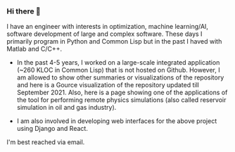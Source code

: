 ### Hi there 👋

I have an engineer with interests in optimization, machine learning/AI, software development of large and complex software. These days I primarily program in Python and Common Lisp but in the past I haved with Matlab and C/C++.

- In the past 4-5 years, I worked on a large-scale integrated application (~260 KLOC in Common Lisp) that is not hosted on Github. However, I am allowed to show other summaries or visualizations of the repository and here is a Gource visualization of the repository updated till September 2021. Also, here is a page showing one of the applications of the tool for performing remote physics simulations (also called reservoir simulation in oil and gas industry). 

- I am also involved in developing web interfaces for the above project using Django and React. 

I'm best reached via email. 

<!--
**jeosol/jeosol** is a ✨ _special_ ✨ repository because its `README.md` (this file) appears on your GitHub profile.

Here are some ideas to get you started:

- 🔭 I’m currently working on ...
- 🌱 I’m currently learning ...
- 👯 I’m looking to collaborate on ...
- 🤔 I’m looking for help with ...
- 💬 Ask me about ...
- 📫 How to reach me: ...
- 😄 Pronouns: ...
- ⚡ Fun fact: ...
-->
